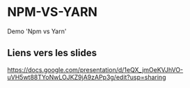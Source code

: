 # NPM-VS-YARN
Demo  'Npm vs Yarn'

## Liens vers les slides
https://docs.google.com/presentation/d/1eQX_jmOeKVJhVO-uVH5wt88TYoNwLOJKZ9jA9zAPp3g/edit?usp=sharing
